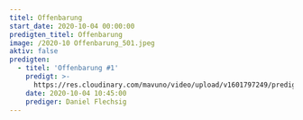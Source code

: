 ```yaml
---
titel: Offenbarung
start_date: 2020-10-04 00:00:00
predigten_titel: Offenbarung
image: /2020-10 Offenbarung_501.jpeg
aktiv: false
predigten:
  - titel: 'Offenbarung #1'
    predigt: >-
      https://res.cloudinary.com/mavuno/video/upload/v1601797249/predigten/2020-10%20Offenbarung/2020-10-04_GoDi_Mavuno_Berlin_-_Offenbarung_1.mp3
    date: 2020-10-04 10:45:00
    prediger: Daniel Flechsig
---
```


